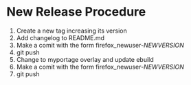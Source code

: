 # New Release Procedure
  1. Create a new tag increasing its version
  1. Add changelog to README.md
  1. Make a comit with the form firefox_newuser-$NEWVERSION$
  1. git push
  1. Change to myportage overlay and update ebuild
  1. Make a comit with the form firefox_newuser-$NEWVERSION$
  1. git push

